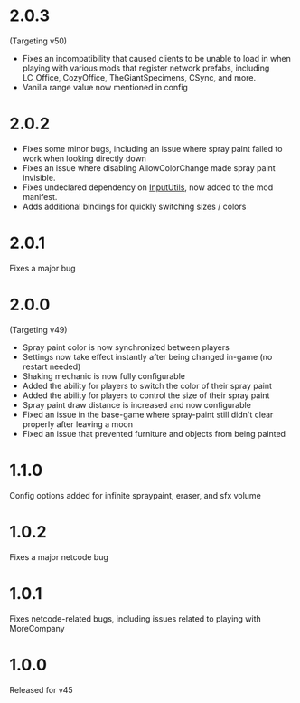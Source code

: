 # 2.0.3
(Targeting v50)
- Fixes an incompatibility that caused clients to be unable to load in when playing with various mods that register network prefabs, including LC_Office, CozyOffice, TheGiantSpecimens, CSync, and more.
- Vanilla range value now mentioned in config

# 2.0.2
- Fixes some minor bugs, including an issue where spray paint failed to work when looking directly down
- Fixes an issue where disabling AllowColorChange made spray paint invisible.
- Fixes undeclared dependency on [InputUtils](https://thunderstore.io/c/lethal-company/p/Rune581/LethalCompany_InputUtils/), now added to the mod manifest.
- Adds additional bindings for quickly switching sizes / colors

# 2.0.1
Fixes a major bug

# 2.0.0
(Targeting v49)
- Spray paint color is now synchronized between players
- Settings now take effect instantly after being changed in-game (no restart needed)
- Shaking mechanic is now fully configurable
- Added the ability for players to switch the color of their spray paint
- Added the ability for players to control the size of their spray paint
- Spray paint draw distance is increased and now configurable
- Fixed an issue in the base-game where spray-paint still didn't clear properly after leaving a moon
- Fixed an issue that prevented furniture and objects from being painted

# 1.1.0
Config options added for infinite spraypaint, eraser, and sfx volume

# 1.0.2
Fixes a major netcode bug

# 1.0.1
Fixes netcode-related bugs, including issues related to playing with MoreCompany

# 1.0.0
Released for v45